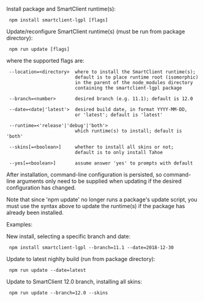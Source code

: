 Install package and SmartClient runtime(s):

     npm install smartclient-lgpl [flags]

Update/reconfigure SmartClient runtime(s) (must be run from package directory):

     npm run update [flags]

where the supported flags are:

     --location=<directory>  where to install the SmartClient runtime(s);
                             default is to place runtime root (isomorphic)
                             in the parent of the node_modules directory
                             containing the smartclient-lgpl package

     --branch=<number>       desired branch (e.g. 11.1); default is 12.0

     --date=<date|'latest'>  desired build date, in format YYYY-MM-DD,
                             or 'latest'; default is 'latest'

     --runtime=<'release'|'debug'|'both'>
                             which runtime(s) to install; default is 'both'

     --skins[=<boolean>]     whether to install all skins or not;
                             default is to only install Tahoe

     --yes[=<boolean>]       assume answer 'yes' to prompts with default

After installation, command-line configuration is persisted, so command-line arguments only
need to be supplied when updating if the desired configuration has changed.  

Note that since 'npm update' no longer runs a package's update script, you must use the
syntax above to update the runtime(s) if the package has already been installed.

Examples:

New install, selecting a specific branch and date:

     npm install smartclient-lgpl --branch=11.1 --date=2018-12-30

Update to latest nighlty build (run from package directory):

     npm run update --date=latest

Update to SmartClient 12.0 branch, installing all skins:

     npm run update --branch=12.0 --skins

